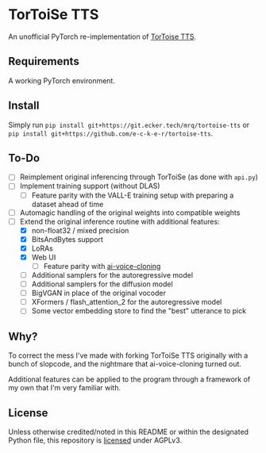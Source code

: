 # TorToiSe TTS

An unofficial PyTorch re-implementation of [TorToise TTS](https://github.com/neonbjb/tortoise-tts/tree/98a891e66e7a1f11a830f31bd1ce06cc1f6a88af).

## Requirements

A working PyTorch environment.

## Install

Simply run `pip install git+https://git.ecker.tech/mrq/tortoise-tts` or `pip install git+https://github.com/e-c-k-e-r/tortoise-tts`.

## To-Do

- [ ] Reimplement original inferencing through TorToiSe (as done with `api.py`)
- [ ] Implement training support (without DLAS)
  - [ ] Feature parity with the VALL-E training setup with preparing a dataset ahead of time
- [ ] Automagic handling of the original weights into compatible weights
- [ ] Extend the original inference routine with additional features:
  - [x] non-float32 / mixed precision
  - [x] BitsAndBytes support
  - [x] LoRAs
  - [x] Web UI
    - [ ] Feature parity with [ai-voice-cloning](https://git.ecker.tech/mrq/ai-voice-cloning)
  - [ ] Additional samplers for the autoregressive model
  - [ ] Additional samplers for the diffusion model
  - [ ] BigVGAN in place of the original vocoder
  - [ ] XFormers / flash_attention_2 for the autoregressive model
  - [ ] Some vector embedding store to find the "best" utterance to pick

## Why?

To correct the mess I've made with forking TorToiSe TTS originally with a bunch of slopcode, and the nightmare that ai-voice-cloning turned out.

Additional features can be applied to the program through a framework of my own that I'm very familiar with.

## License

Unless otherwise credited/noted in this README or within the designated Python file, this repository is [licensed](LICENSE) under AGPLv3.